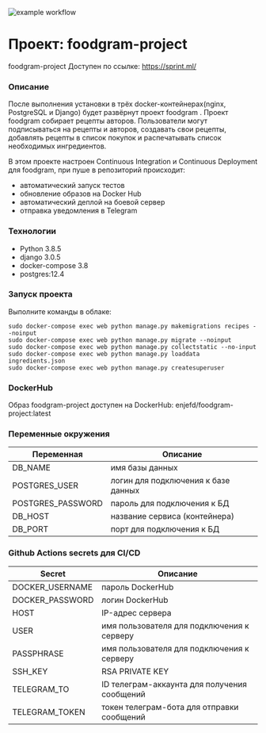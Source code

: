 ![example workflow](https://github.com/enjef/foodgram-project/actions/workflows/foodgram_workflow.yml/badge.svg)
# Проект: foodgram-project
foodgram-project
Доступен по ссылке: https://sprint.ml/

### Описание
После выполнения установки в трёх docker-контейнерах(nginx, PostgreSQL и Django) будет развёрнут проект foodgram .
Проект foodgram собирает рецепты авторов. 
Пользователи могут подписываться на рецепты и авторов, создавать свои рецепты, добавлять рецепты в список покупок и распечатывать список необходимых ингредиентов.

В этом проекте настроен Continuous Integration и Continuous Deployment для foodgram, при пуше в репозиторий происходит:

- автоматический запуск тестов
- обновление образов на Docker Hub
- автоматический деплой на боевой сервер
- отправка уведомления в Telegram

### Технологии
- Python 3.8.5
- django 3.0.5
- docker-compose 3.8
- postgres:12.4

### Запуск проекта
Выполните команды в облаке:
```
sudo docker-compose exec web python manage.py makemigrations recipes --noinput
sudo docker-compose exec web python manage.py migrate --noinput
sudo docker-compose exec web python manage.py collectstatic --no-input
sudo docker-compose exec web python manage.py loaddata ingredients.json
sudo docker-compose exec web python manage.py createsuperuser
```
### DockerHub
Образ foodgram-project доступен на DockerHub: enjefd/foodgram-project:latest

### Переменные окружения

| Переменная | Описание |
| ------ | ------ |
| DB_NAME | имя базы данных |
| POSTGRES_USER | логин для подключения к базе данных |
| POSTGRES_PASSWORD | пароль для подключения к БД |
| DB_HOST | название сервиса (контейнера) |
| DB_PORT | порт для подключения к БД |


### Github Actions secrets для CI/CD

| Secret | Описание | 
| ------ | ------ |
| DOCKER_USERNAME | пароль DockerHub |
| DOCKER_PASSWORD | логин DockerHub |
| HOST | IP-адрес сервера |
| USER | имя пользователя для подключения к серверу |
| PASSPHRASE | имя пользователя для подключения к серверу |
| SSH_KEY | RSA PRIVATE KEY |
| TELEGRAM_TO | ID телеграм-аккаунта для получения сообщений |
| TELEGRAM_TOKEN | токен телеграм-бота для отправки сообщений |
